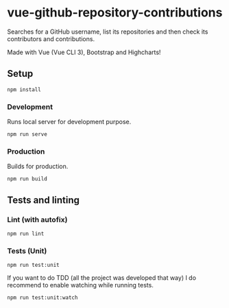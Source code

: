 # vue-github-repository-contributions

Searches for a GitHub username, list its repositories and then check its contributors and contributions.

Made with Vue (Vue CLI 3), Bootstrap and Highcharts!

## Setup
```
npm install
```

### Development
Runs local server for development purpose.
```
npm run serve
```

### Production
Builds for production.
```
npm run build
```

## Tests and linting

### Lint (with autofix)
```
npm run lint
```

### Tests (Unit)
```
npm run test:unit
```

If you want to do TDD (all the project was developed that way) I do recommend to enable watching while running tests.
```
npm run test:unit:watch
```
